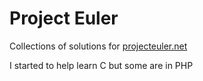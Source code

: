 # Project Euler

Collections of solutions for [projecteuler.net](https://projecteuler.net/)

I started to help learn C but some are in PHP
